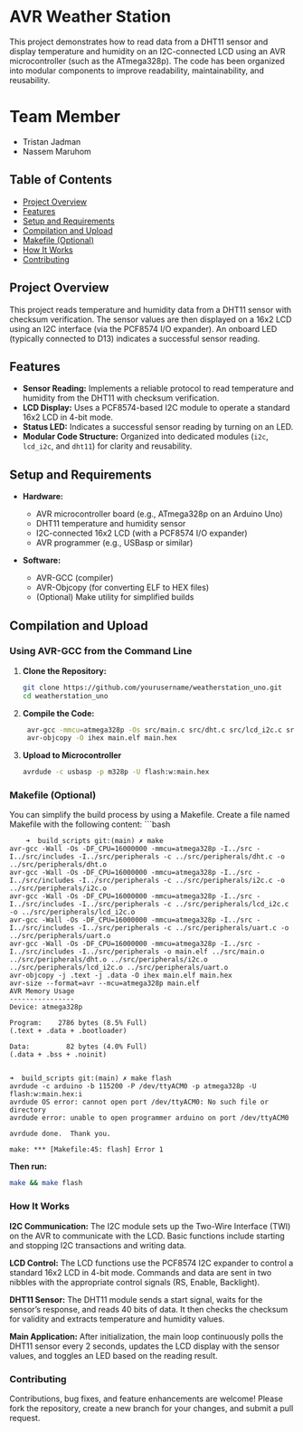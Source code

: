 # AVR Weather Station

This project demonstrates how to read data from a DHT11 sensor and display temperature and humidity on an I2C-connected LCD using an AVR microcontroller (such as the ATmega328p). The code has been organized into modular components to improve readability, maintainability, and reusability.

# Team Member
- Tristan Jadman
- Nassem Maruhom

## Table of Contents

- [Project Overview](#project-overview)
- [Features](#features)
- [Setup and Requirements](#setup-and-requirements)
- [Compilation and Upload](#compilation-and-upload)
- [Makefile (Optional)](#makefile-optional)
- [How It Works](#how-it-works)
- [Contributing](#contributing)

## Project Overview

This project reads temperature and humidity data from a DHT11 sensor with checksum verification. The sensor values are then displayed on a 16x2 LCD using an I2C interface (via the PCF8574 I/O expander). An onboard LED (typically connected to D13) indicates a successful sensor reading.

## Features

- **Sensor Reading:** Implements a reliable protocol to read temperature and humidity from the DHT11 with checksum verification.
- **LCD Display:** Uses a PCF8574-based I2C module to operate a standard 16x2 LCD in 4-bit mode.
- **Status LED:** Indicates a successful sensor reading by turning on an LED.
- **Modular Code Structure:** Organized into dedicated modules (`i2c`, `lcd_i2c`, and `dht11`) for clarity and reusability.

## Setup and Requirements

- **Hardware:**
  - AVR microcontroller board (e.g., ATmega328p on an Arduino Uno)
  - DHT11 temperature and humidity sensor
  - I2C-connected 16x2 LCD (with a PCF8574 I/O expander)
  - AVR programmer (e.g., USBasp or similar)

- **Software:**
  - AVR-GCC (compiler)
  - AVR-Objcopy (for converting ELF to HEX files)
  - (Optional) Make utility for simplified builds

## Compilation and Upload

### Using AVR-GCC from the Command Line

1. **Clone the Repository:**

   ```bash
   git clone https://github.com/yourusername/weatherstation_uno.git
   cd weatherstation_uno

2. **Compile the Code:**

   ```bash
    avr-gcc -mmcu=atmega328p -Os src/main.c src/dht.c src/lcd_i2c.c src/i2c.c -I include -o main.elf
    avr-objcopy -O ihex main.elf main.hex
   
3. **Upload to Microcontroller**

    ```bash
    avrdude -c usbasp -p m328p -U flash:w:main.hex
    

### Makefile (Optional)

You can simplify the build process by using a Makefile. Create a file named Makefile with the following content:
    ```bash
    
        ➜  build_scripts git:(main) ✗ make
    avr-gcc -Wall -Os -DF_CPU=16000000 -mmcu=atmega328p -I../src -I../src/includes -I../src/peripherals -c ../src/peripherals/dht.c -o ../src/peripherals/dht.o
    avr-gcc -Wall -Os -DF_CPU=16000000 -mmcu=atmega328p -I../src -I../src/includes -I../src/peripherals -c ../src/peripherals/i2c.c -o ../src/peripherals/i2c.o
    avr-gcc -Wall -Os -DF_CPU=16000000 -mmcu=atmega328p -I../src -I../src/includes -I../src/peripherals -c ../src/peripherals/lcd_i2c.c -o ../src/peripherals/lcd_i2c.o
    avr-gcc -Wall -Os -DF_CPU=16000000 -mmcu=atmega328p -I../src -I../src/includes -I../src/peripherals -c ../src/peripherals/uart.c -o ../src/peripherals/uart.o
    avr-gcc -Wall -Os -DF_CPU=16000000 -mmcu=atmega328p -I../src -I../src/includes -I../src/peripherals -o main.elf ../src/main.o ../src/peripherals/dht.o ../src/peripherals/i2c.o ../src/peripherals/lcd_i2c.o ../src/peripherals/uart.o
    avr-objcopy -j .text -j .data -O ihex main.elf main.hex
    avr-size --format=avr --mcu=atmega328p main.elf
    AVR Memory Usage
    ----------------
    Device: atmega328p
    
    Program:    2786 bytes (8.5% Full)
    (.text + .data + .bootloader)
    
    Data:         82 bytes (4.0% Full)
    (.data + .bss + .noinit)
    
    
    ➜  build_scripts git:(main) ✗ make flash
    avrdude -c arduino -b 115200 -P /dev/ttyACM0 -p atmega328p -U flash:w:main.hex:i
    avrdude OS error: cannot open port /dev/ttyACM0: No such file or directory
    avrdude error: unable to open programmer arduino on port /dev/ttyACM0
    
    avrdude done.  Thank you.
    
    make: *** [Makefile:45: flash] Error 1


**Then run:**

  ```bash
make && make flash
  ```


### How It Works
**I2C Communication:**
The I2C module sets up the Two-Wire Interface (TWI) on the AVR to communicate with the LCD. Basic functions include starting and stopping I2C transactions and writing data.

**LCD Control:**
The LCD functions use the PCF8574 I2C expander to control a standard 16x2 LCD in 4-bit mode. Commands and data are sent in two nibbles with the appropriate control signals (RS, Enable, Backlight).

**DHT11 Sensor:**
The DHT11 module sends a start signal, waits for the sensor’s response, and reads 40 bits of data. It then checks the checksum for validity and extracts temperature and humidity values.

**Main Application:**
After initialization, the main loop continuously polls the DHT11 sensor every 2 seconds, updates the LCD display with the sensor values, and toggles an LED based on the reading result.

### Contributing
Contributions, bug fixes, and feature enhancements are welcome! Please fork the repository, create a new branch for your changes, and submit a pull request.



  
